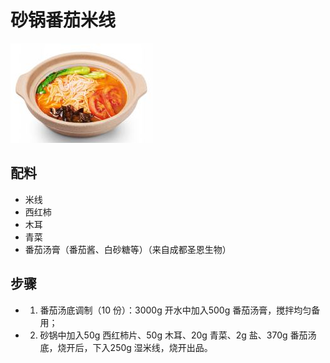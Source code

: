 # 砂锅番茄米线

![砂锅番茄米线](../images/砂锅番茄米线.png)

## 配料

- 米线
- 西红柿
- 木耳
- 青菜
- 番茄汤膏（番茄酱、白砂糖等）（来自成都圣恩生物）

## 步骤

- 1. 番茄汤底调制（10 份）：3000g 开水中加入500g 番茄汤膏，搅拌均匀备用；
- 2. 砂锅中加入50g 西红柿片、50g 木耳、20g 青菜、2g 盐、370g 番茄汤底，烧开后，下入250g 湿米线，烧开出品。
